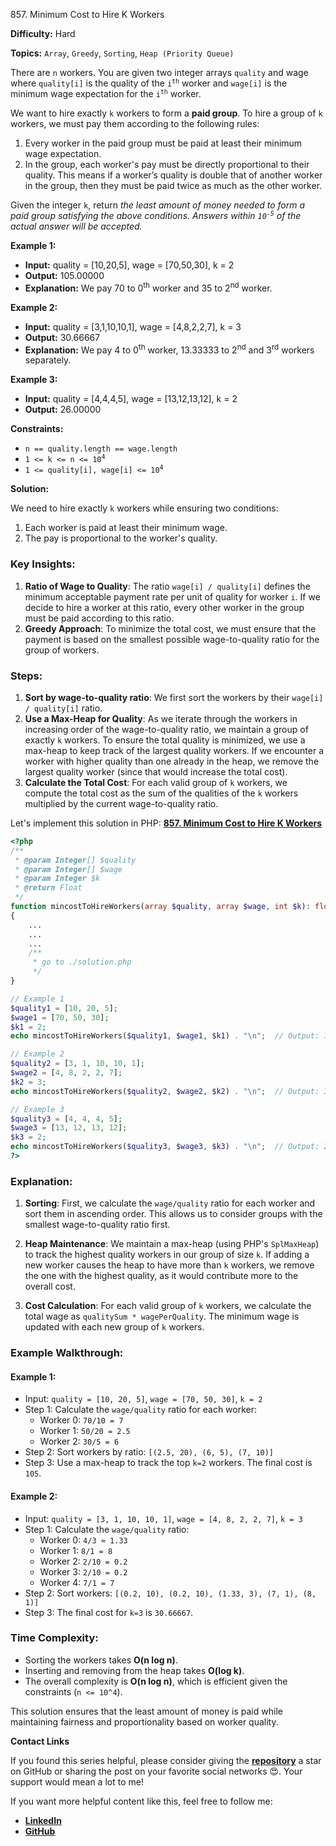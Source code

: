 857\. Minimum Cost to Hire K Workers

**Difficulty:** Hard

**Topics:** `Array`, `Greedy`, `Sorting`, `Heap (Priority Queue)`

There are `n` workers. You are given two integer arrays `quality` and wage where `quality[i]` is the quality of the <code>i<sup>th</sup></code> worker and `wage[i]` is the minimum wage expectation for the <code>i<sup>th</sup></code> worker.

We want to hire exactly `k` workers to form a **paid group**. To hire a group of `k` workers, we must pay them according to the following rules:

1. Every worker in the paid group must be paid at least their minimum wage expectation.
2. In the group, each worker's pay must be directly proportional to their quality. This means if a worker’s quality is double that of another worker in the group, then they must be paid twice as much as the other worker.

Given the integer `k`, return _the least amount of money needed to form a paid group satisfying the above conditions. Answers within <code>10<sup>-5</sup></code> of the actual answer will be accepted._

**Example 1:**

- **Input:** quality = [10,20,5], wage = [70,50,30], k = 2
- **Output:** 105.00000
- **Explanation:** We pay 70 to 0<sup>th</sup> worker and 35 to 2<sup>nd</sup> worker.

**Example 2:**

- **Input:** quality = [3,1,10,10,1], wage = [4,8,2,2,7], k = 3
- **Output:** 30.66667
- **Explanation:** We pay 4 to 0<sup>th</sup> worker, 13.33333 to 2<sup>nd</sup> and 3<sup>rd</sup> workers separately.

**Example 3:**

- **Input:** quality = [4,4,4,5], wage = [13,12,13,12], k = 2
- **Output:** 26.00000


**Constraints:**

- <code>n == quality.length == wage.length</code>
- <code>1 <= k <= n <= 10<sup>4</sup></code>
- <code>1 <= quality[i], wage[i] <= 10<sup>4</sup></code>



**Solution:**

We need to hire exactly `k` workers while ensuring two conditions:
1. Each worker is paid at least their minimum wage.
2. The pay is proportional to the worker's quality.

### Key Insights:
1. **Ratio of Wage to Quality**: The ratio `wage[i] / quality[i]` defines the minimum acceptable payment rate per unit of quality for worker `i`. If we decide to hire a worker at this ratio, every other worker in the group must be paid according to this ratio.
2. **Greedy Approach**: To minimize the total cost, we must ensure that the payment is based on the smallest possible wage-to-quality ratio for the group of workers.

### Steps:
1. **Sort by wage-to-quality ratio**: We first sort the workers by their `wage[i] / quality[i]` ratio.
2. **Use a Max-Heap for Quality**: As we iterate through the workers in increasing order of the wage-to-quality ratio, we maintain a group of exactly `k` workers. To ensure the total quality is minimized, we use a max-heap to keep track of the largest quality workers. If we encounter a worker with higher quality than one already in the heap, we remove the largest quality worker (since that would increase the total cost).
3. **Calculate the Total Cost**: For each valid group of `k` workers, we compute the total cost as the sum of the qualities of the `k` workers multiplied by the current wage-to-quality ratio.

Let's implement this solution in PHP: **[857. Minimum Cost to Hire K Workers](https://github.com/mah-shamim/leet-code-in-php/tree/main/algorithms/000857-minimum-cost-to-hire-k-workers/solution.php)**

```php
<?php
/**
 * @param Integer[] $quality
 * @param Integer[] $wage
 * @param Integer $k
 * @return Float
 */
function mincostToHireWorkers(array $quality, array $wage, int $k): float
{
    ...
    ...
    ...
    /**
     * go to ./solution.php
     */
}

// Example 1
$quality1 = [10, 20, 5];
$wage1 = [70, 50, 30];
$k1 = 2;
echo mincostToHireWorkers($quality1, $wage1, $k1) . "\n";  // Output: 105.00000

// Example 2
$quality2 = [3, 1, 10, 10, 1];
$wage2 = [4, 8, 2, 2, 7];
$k2 = 3;
echo mincostToHireWorkers($quality2, $wage2, $k2) . "\n";  // Output: 30.66667

// Example 3
$quality3 = [4, 4, 4, 5];
$wage3 = [13, 12, 13, 12];
$k3 = 2;
echo mincostToHireWorkers($quality3, $wage3, $k3) . "\n";  // Output: 26.00000
?>
```

### Explanation:

1. **Sorting**: First, we calculate the `wage/quality` ratio for each worker and sort them in ascending order. This allows us to consider groups with the smallest wage-to-quality ratio first.

2. **Heap Maintenance**: We maintain a max-heap (using PHP's `SplMaxHeap`) to track the highest quality workers in our group of size `k`. If adding a new worker causes the heap to have more than `k` workers, we remove the one with the highest quality, as it would contribute more to the overall cost.

3. **Cost Calculation**: For each valid group of `k` workers, we calculate the total wage as `qualitySum * wagePerQuality`. The minimum wage is updated with each new group of `k` workers.

### Example Walkthrough:

#### Example 1:
- Input: `quality = [10, 20, 5]`, `wage = [70, 50, 30]`, `k = 2`
- Step 1: Calculate the `wage/quality` ratio for each worker:
    - Worker 0: `70/10 = 7`
    - Worker 1: `50/20 = 2.5`
    - Worker 2: `30/5 = 6`
- Step 2: Sort workers by ratio: `[(2.5, 20), (6, 5), (7, 10)]`
- Step 3: Use a max-heap to track the top `k=2` workers. The final cost is `105`.

#### Example 2:
- Input: `quality = [3, 1, 10, 10, 1]`, `wage = [4, 8, 2, 2, 7]`, `k = 3`
- Step 1: Calculate the `wage/quality` ratio:
    - Worker 0: `4/3 ≈ 1.33`
    - Worker 1: `8/1 = 8`
    - Worker 2: `2/10 = 0.2`
    - Worker 3: `2/10 = 0.2`
    - Worker 4: `7/1 = 7`
- Step 2: Sort workers: `[(0.2, 10), (0.2, 10), (1.33, 3), (7, 1), (8, 1)]`
- Step 3: The final cost for `k=3` is `30.66667`.

### Time Complexity:
- Sorting the workers takes **O(n log n)**.
- Inserting and removing from the heap takes **O(log k)**.
- The overall complexity is **O(n log n)**, which is efficient given the constraints (`n <= 10^4`).

This solution ensures that the least amount of money is paid while maintaining fairness and proportionality based on worker quality.

**Contact Links**

If you found this series helpful, please consider giving the **[repository](https://github.com/mah-shamim/leet-code-in-php)** a star on GitHub or sharing the post on your favorite social networks 😍. Your support would mean a lot to me!

If you want more helpful content like this, feel free to follow me:

- **[LinkedIn](https://www.linkedin.com/in/arifulhaque/)**
- **[GitHub](https://github.com/mah-shamim)**
